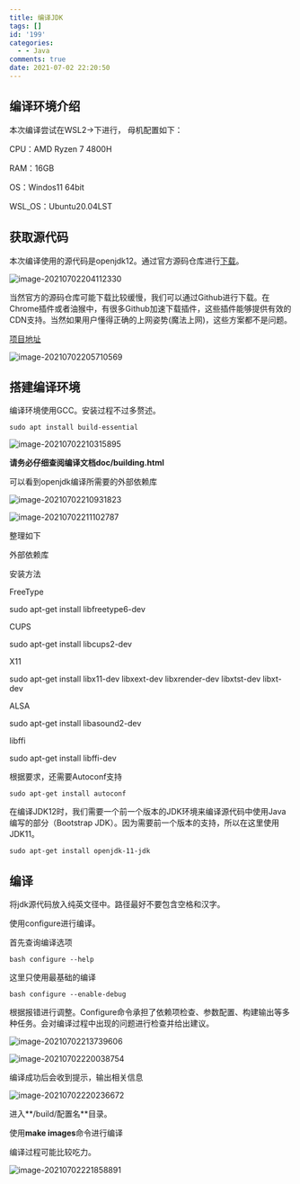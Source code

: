 ```yaml
---
title: 编译JDK
tags: []
id: '199'
categories:
  - - Java
comments: true
date: 2021-07-02 22:20:50
---
```


## 编译环境介绍

本次编译尝试在WSL2->下进行， 母机配置如下：

CPU：AMD Ryzen 7 4800H

RAM：16GB

OS：Windos11 64bit

WSL_OS：Ubuntu20.04LST

## 获取源代码

本次编译使用的源代码是openjdk12。通过官方源码仓库进行[下载](https://hg.openjdk.java.net/jdk)。

![image-20210702204112330](https://img.wush.cc/16311013184915.png)

当然官方的源码仓库可能下载比较缓慢，我们可以通过Github进行下载。在Chrome插件或者油猴中，有很多Github加速下载插件，这些插件能够提供有效的CDN支持。当然如果用户懂得正确的上网姿势(魔法上网)，这些方案都不是问题。

[项目地址](https://github.com/openjdk/jdk)

![image-20210702205710569](https://img.wush.cc/16311013184942.png)

## 搭建编译环境

编译环境使用GCC。安装过程不过多赘述。

```shell
sudo apt install build-essential
```

![image-20210702210315895](https://img.wush.cc/16311013184974.png)

**请务必仔细查阅编译文档doc/building.html**

可以看到openjdk编译所需要的外部依赖库

![image-20210702210931823](https://img.wush.cc/16311013185002.png)

![image-20210702211102787](https://img.wush.cc/16311013185027.png)

整理如下

外部依赖库

安装方法

FreeType

sudo apt-get install libfreetype6-dev

CUPS

sudo apt-get install libcups2-dev

X11

sudo apt-get install libx11-dev libxext-dev libxrender-dev libxtst-dev libxt-dev

ALSA

sudo apt-get install libasound2-dev

libffi

sudo apt-get install libffi-dev

根据要求，还需要Autoconf支持

```shell
sudo apt-get install autoconf
```

在编译JDK12时，我们需要一个前一个版本的JDK环境来编译源代码中使用Java编写的部分（Bootstrap JDK）。因为需要前一个版本的支持，所以在这里使用JDK11。

```shell
sudo apt-get install openjdk-11-jdk
```

## 编译

将jdk源代码放入纯英文径中。路径最好不要包含空格和汉字。

使用configure进行编译。

首先查询编译选项

```Shell
bash configure --help
```

这里只使用最基础的编译

```shell
bash configure --enable-debug
```

根据报错进行调整。Configure命令承担了依赖项检查、参数配置、构建输出等多种任务。会对编译过程中出现的问题进行检查并给出建议。

![image-20210702213739606](https://img.wush.cc/16311013185052.png)

![image-20210702220038754](https://img.wush.cc/16311013185077.png)

编译成功后会收到提示，输出相关信息

![image-20210702220236672](https://img.wush.cc/16311013185100.png)

进入**/build/配置名**目录。

使用**make images**命令进行编译

编译过程可能比较吃力。

![image-20210702221858891](https://img.wush.cc/16311013185124.png)